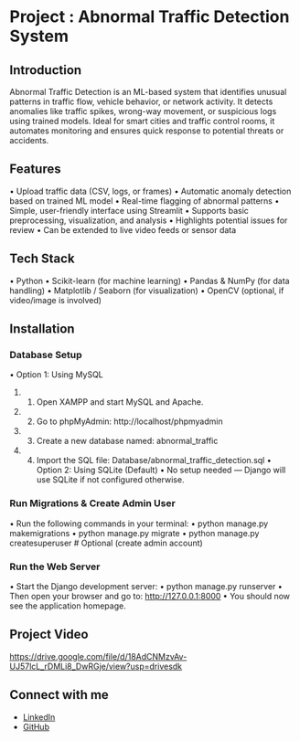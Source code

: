 # Project : Abnormal Traffic Detection System

## Introduction

Abnormal Traffic Detection is an ML-based system that identifies unusual patterns in traffic flow, vehicle behavior, or network activity. It detects anomalies like traffic spikes, wrong-way movement, or suspicious logs using trained models. Ideal for smart cities and traffic control rooms, it automates monitoring and ensures quick response to potential threats or accidents.

## Features

•	Upload traffic data (CSV, logs, or frames)
•	Automatic anomaly detection based on trained ML model
•	Real-time flagging of abnormal patterns
•	Simple, user-friendly interface using Streamlit
•	Supports basic preprocessing, visualization, and analysis
•	Highlights potential issues for review
•	Can be extended to live video feeds or sensor data

## Tech Stack

•	Python
•	Scikit-learn (for machine learning)
•	Pandas & NumPy (for data handling)
•	Matplotlib / Seaborn (for visualization)
•	OpenCV (optional, if video/image is involved)

## Installation

### Database Setup

•	Option 1: Using MySQL
1.	1. Open XAMPP and start MySQL and Apache.
2.	2. Go to phpMyAdmin: http://localhost/phpmyadmin
3.	3. Create a new database named: abnormal_traffic
4.	4. Import the SQL file: Database/abnormal_traffic_detection.sql
•	Option 2: Using SQLite (Default)
•	No setup needed — Django will use SQLite if not configured otherwise.

### Run Migrations & Create Admin User

•	Run the following commands in your terminal:
•	python manage.py makemigrations
•	python manage.py migrate
•	python manage.py createsuperuser  # Optional (create admin account)

### Run the Web Server

•	Start the Django development server:
•	python manage.py runserver
•	Then open your browser and go to: http://127.0.0.1:8000
•	You should now see the application homepage.

## Project Video

https://drive.google.com/file/d/18AdCNMzvAv-UJ57lcL_rDMLi8_DwRGje/view?usp=drivesdk

## Connect with me

- [LinkedIn](https://www.linkedin.com/in/nasreenshaik21/)
- [GitHub](https://www.github.com/ShaikScripts/)
